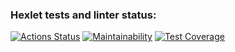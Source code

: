 ### Hexlet tests and linter status:
[![Actions Status](https://github.com/Aivaseda/java-project-78/actions/workflows/hexlet-check.yml/badge.svg)](https://github.com/Aivaseda/java-project-78/actions)
[![Maintainability](https://api.codeclimate.com/v1/badges/791a8275484c36506de5/maintainability)](https://codeclimate.com/github/Aivaseda/java-project-78/maintainability)
[![Test Coverage](https://api.codeclimate.com/v1/badges/791a8275484c36506de5/test_coverage)](https://codeclimate.com/github/Aivaseda/java-project-78/test_coverage)
